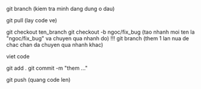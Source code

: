 git branch (kiem tra minh dang dung o dau)

git pull (lay code ve)

git checkout ten_branch
git checkout -b ngoc/fix_bug (tao nhanh moi ten la "ngoc/fix_bug" va chuyen qua nhanh do)
!!! git branch (them 1 lan nua de chac chan da chuyen qua nhanh khac)

viet code

git add .
git commit -m "them ..."

git push (quang code len)


